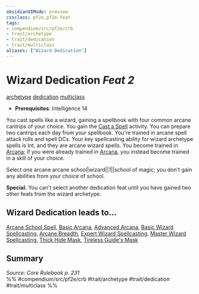 ```yaml
---
obsidianUIMode: preview
cssclass: pf2e,pf2e-feat
tags:
- compendium/src/pf2e/crb
- trait/archetype
- trait/dedication
- trait/multiclass
aliases: ["Wizard Dedication"]
---
```

# Wizard Dedication  *Feat 2*  
[archetype](/rules/traits/archetype.md)  [dedication](/rules/traits/dedication.md)  [multiclass](/rules/traits/multiclass.md)  

- **Prerequisites**: Intelligence 14

You cast spells like a wizard, gaining a spellbook with four common arcane cantrips of your choice. You gain the [Cast a Spell](/rules/actions/cast-a-spell.md) activity. You can prepare two cantrips each day from your spellbook. You're trained in arcane spell attack rolls and spell DCs. Your key spellcasting ability for wizard archetype spells is Int, and they are arcane wizard spells. You become trained in [Arcana](/compendium/skills.md#Arcana); if you were already trained in [Arcana](/compendium/skills.md#Arcana), you instead become trained in a skill of your choice.

Select one arcane arcane school|wizard||1||school of magic; you don't gain any abilities from your choice of school.

**Special.** You can't select another dedication feat until you have gained two other feats from the wizard archetype.

## Wizard Dedication leads to...

[Arcane School Spell](/compendium/feats/arcane-school-spell.md), [Basic Arcana](/compendium/feats/basic-arcana.md), [Advanced Arcana](/compendium/feats/advanced-arcana.md), [Basic Wizard Spellcasting](/compendium/feats/basic-wizard-spellcasting.md), [Arcane Breadth](/compendium/feats/arcane-breadth.md), [Expert Wizard Spellcasting](/compendium/feats/expert-wizard-spellcasting.md), [Master Wizard Spellcasting](/compendium/feats/master-wizard-spellcasting.md), [Thick Hide Mask](/compendium/feats/thick-hide-mask-sot6.md), [Tireless Guide's Mask](/compendium/feats/tireless-guides-mask-sot6.md)

## Summary

*Source: Core Rulebook p. 231*  
%% #compendium/src/pf2e/crb #trait/archetype #trait/dedication #trait/multiclass %%